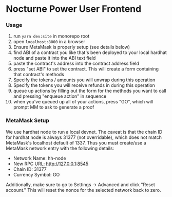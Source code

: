 # Nocturne Power User Frontend

### Usage

1. run `yarn dev:site` in monorepo root
2. open `localhost:8000` in a browser
3. Ensure MetaMask is properly setup (see details below)
4. find ABI of a contract you like that's been deployed to your local hardhat node and paste it into the ABI text field
5. paste the contract's address into the contract address field
6. press "set ABI" to set the contract. This will create a form containing that contract's methods
7. Specify the tokens / amounts you will unwrap during this operation
8. Specify the tokens you will receive refunds in during this operation
9. queue up actions by filling out the form for the methods you want to call and pressing "enqueue action" in sequence
10. when you've queued up all of your actions, press "GO", which will prompt MM to ask to generate a proof

### MetaMask Setup

We use hardhat node to run a local devnet. The caveat is that the chain ID for hardhat node is always 31377 (not overridable), which does not match MetaMask's localhost default of 1337. Thus you must create/use a MetaMask network entry with the following details:

- Network Name: hh-node
- New RPC URL: http://127.0.0.1:8545
- Chain ID: 31377
- Currency Symbol: GO

Additionally, make sure to go to Settings -> Advanced and click "Reset account." This will reset the nonce for the selected network back to zero.
